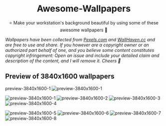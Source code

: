 <h1 align="center"> Awesome-Wallpapers </h1>

<p align="center">⭐ Make your workstation's background beautiful by using some of these awesome wallpapers 🤩 </p>

<i>Wallpapers have been collected from [Pexels.com](https://www.pexels.com) and [WallHaven.cc](https://wallhaven.cc) and are free to use and share. If you however are a copyright owner or an authorized part behalf of one, and you believe some content constitutes copyright infringement: Open an issue and include your detailed claim and description of the content, and I will remove it. Cheers 🍻 </i>

## Preview of 3840x1600 wallpapers

<p align="center">

preview-3840x1600-1
![preview-3840x1600-1](3840x1600/Preview/preview-3840x1600-1?raw=true)


![preview-3840x1600-1](3840x1600/Preview/preview-3840x1600-1?raw=true)
![preview-3840x1600-2](3840x1600/Preview/preview-3840x1600-2?raw=true)
![preview-3840x1600-3](3840x1600/Preview/preview-3840x1600-3?raw=true)
![preview-3840x1600-4](3840x1600/Preview/preview-3840x1600-4?raw=true)

![preview-3840x1600-5](3840x1600/Preview/preview-3840x1600-5?raw=true)
![preview-3840x1600-6](3840x1600/Preview/preview-3840x1600-6?raw=true)
![preview-3840x1600-7](3840x1600/Preview/preview-3840x1600-7?raw=true)
![preview-3840x1600-8](3840x1600/Preview/preview-3840x1600-8?raw=true)

</p>
